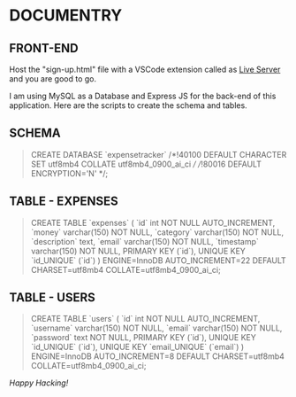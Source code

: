 # DOCUMENTRY

## FRONT-END

Host the "sign-up.html" file with a VSCode extension called as [Live Server](https://marketplace.visualstudio.com/items?itemName=ritwickdey.LiveServer) and you are good to go.

I am using MySQL as a Database and Express JS for the back-end of this application. Here are the scripts to create the schema and tables.
## SCHEMA

>CREATE DATABASE \`expensetracker\` /*!40100 DEFAULT CHARACTER SET utf8mb4 COLLATE utf8mb4_0900_ai_ci */ /*!80016 DEFAULT ENCRYPTION='N' */;

## TABLE - EXPENSES

>CREATE TABLE \`expenses\` (
  \`id\` int NOT NULL AUTO_INCREMENT,
  \`money\` varchar(150) NOT NULL,
  \`category\` varchar(150) NOT NULL,
  \`description\` text,
  \`email\` varchar(150) NOT NULL,
  \`timestamp\` varchar(150) NOT NULL,
  PRIMARY KEY (\`id\`),
  UNIQUE KEY \`id_UNIQUE\` (\`id\`)
) ENGINE=InnoDB AUTO_INCREMENT=22 DEFAULT CHARSET=utf8mb4 COLLATE=utf8mb4_0900_ai_ci;

## TABLE - USERS

>CREATE TABLE \`users\` (
  \`id\` int NOT NULL AUTO_INCREMENT,
  \`username\` varchar(150) NOT NULL,
  \`email\` varchar(150) NOT NULL,
  \`password\` text NOT NULL,
  PRIMARY KEY (\`id\`),
  UNIQUE KEY \`id_UNIQUE\` (\`id\`),
  UNIQUE KEY \`email_UNIQUE\` (\`email\`)
) ENGINE=InnoDB AUTO_INCREMENT=8 DEFAULT CHARSET=utf8mb4 COLLATE=utf8mb4_0900_ai_ci;

*Happy Hacking!*
